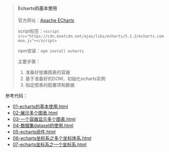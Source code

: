 > #### Echarts的基本使用
>
> 官方网址：[Apache ECharts](https://echarts.apache.org/zh/index.html)
>
> script标签：`<script src="https://cdn.bootcdn.net/ajax/libs/echarts/5.1.2/echarts.common.js"></script>`
>
> npm安装：`npm install echarts`
>
> 主要步骤：
>
> 1. 准备好放置图表的容器
> 2. 基于准备好的DOM，初始化echarts实例
> 3. 指定图表的配置项和数据

参考代码：

- [01-echarts的基本使用.html](01-echarts的基本使用.html) 
- [02-展示多个图表.html](02-展示多个图表.html)  
- [03-一个容器显示多个图表.html](03-一个容器显示多个图表.html)  
- [04-数据集dataset的使用.html](04-数据集dataset的使用.html)  
- [05-echarts组件.html](05-echarts组件.html)  
- [06-echarts坐标系之多个坐标体系.html](06-echarts坐标系之多个坐标体系.html)  
- [07-echarts坐标系之一个坐标系.html](07-echarts坐标系之一个坐标系.html) 